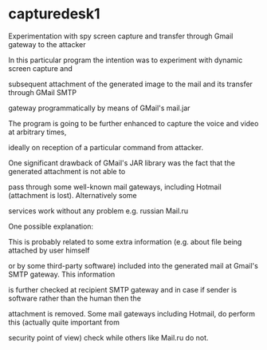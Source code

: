 capturedesk1
============

Experimentation with spy screen capture and transfer through Gmail gateway to the attacker

In this particular program the intention was to experiment with dynamic screen capture and 

subsequent attachment of the generated image to the mail and its transfer through GMail SMTP 

gateway programmatically by means of GMail's mail.jar

The program is going to be further enhanced to capture the voice and video at arbitrary times, 

ideally on reception of a particular command from attacker.

One significant drawback of GMail's JAR library was the fact that the generated attachment is not able to

pass through some well-known mail gateways, including Hotmail (attachment is lost). Alternatively some 

services work without any problem e.g. russian Mail.ru

One possible explanation:

This is probably related to some extra information (e.g. about file being attached by user himself 

or by some third-party software) included into the generated mail at Gmail's SMTP gateway. This information 

is further checked at recipient SMTP gateway and in case if sender is software rather than the human then the

attachment is removed. Some mail gateways including Hotmail, do perform this (actually quite important from

security point of view) check while others like Mail.ru do not. 







